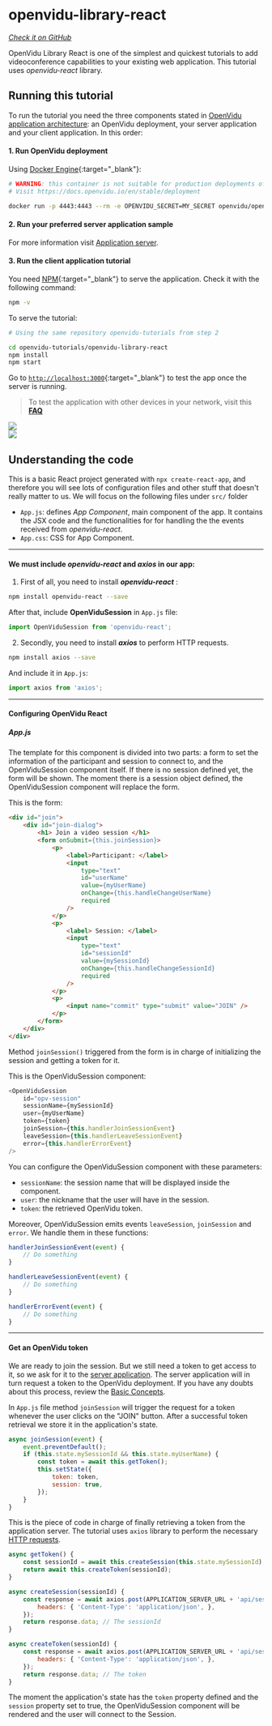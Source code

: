 # openvidu-library-react

<a href="https://github.com/OpenVidu/openvidu-tutorials/tree/master/openvidu-library-react" target="_blank"><i class="icon ion-social-github"> Check it on GitHub</i></a>

OpenVidu Library React is one of the simplest and quickest tutorials to add videoconference capabilities to your existing web application. This tutorial uses _openvidu-react_ library.

## Running this tutorial

To run the tutorial you need the three components stated in [OpenVidu application architecture](developing-your-video-app/#openvidu-application-architecture): an OpenVidu deployment, your server application and your client application. In this order:

#### 1. Run OpenVidu deployment

Using [Docker Engine](https://docs.docker.com/engine/){:target="_blank"}:

```bash
# WARNING: this container is not suitable for production deployments of OpenVidu
# Visit https://docs.openvidu.io/en/stable/deployment

docker run -p 4443:4443 --rm -e OPENVIDU_SECRET=MY_SECRET openvidu/openvidu-dev:2.25.0
```

#### 2. Run your preferred server application sample

For more information visit [Application server](application-server/).

<div id="application-server-wrapper"></div>
<script src="js/load-common-template.js" data-pathToFile="server-application-samples.html" data-elementId="application-server-wrapper" data-runAnchorScript="false" data-useCurrentVersion="true"></script>

#### 3. Run the client application tutorial

You need [NPM](https://docs.npmjs.com/downloading-and-installing-node-js-and-npm){:target="_blank"} to serve the application. Check it with the following command:

```bash
npm -v
```

To serve the tutorial:

```bash
# Using the same repository openvidu-tutorials from step 2

cd openvidu-tutorials/openvidu-library-react
npm install
npm start
```

Go to [`http://localhost:3000`](http://localhost:3000){:target="_blank"} to test the app once the server is running.

> To test the application with other devices in your network, visit this **[FAQ](troubleshooting/#3-test-applications-in-my-network-with-multiple-devices)**

<div class="row no-margin row-gallery">
	<div class="col-md-6">
		<a data-fancybox="gallery" data-type="image" class="fancybox-img" href="img/demos/openvidu-library-react1.png">
            <img class="img-responsive" src="img/demos/openvidu-library-react1.png">
        </a>
	</div>
	<div class="col-md-6">
		<a data-fancybox="gallery" data-type="image" class="fancybox-img" href="img/demos/openvidu-library-react2.png">
            <img class="img-responsive" src="img/demos/openvidu-library-react2.png">
        </a>
	</div>
</div>

## Understanding the code

This is a basic React project generated with `npx create-react-app`, and therefore you will see lots of configuration files and other stuff that doesn't really matter to us. We will focus on the following files under `src/` folder

-   `App.js`: defines _App Component_, main component of the app. It contains the JSX code and the functionalities for for handling the the events received from _openvidu-react_.
-   `App.css`: CSS for App Component.

---

#### We must include _openvidu-react_ and _axios_ in our app:

1) First of all, you need to install **_openvidu-react_** :

```bash
npm install openvidu-react --save
```

After that, include **OpenViduSession** in `App.js` file:

```javascript
import OpenViduSession from 'openvidu-react';
```

2) Secondly, you need to install **_axios_** to perform HTTP requests.

```bash
npm install axios --save
```
And include it in `App.js`:

```javascript
import axios from 'axios';
```

<hr>

#### Configuring OpenVidu React

##### App.js

The template for this component is divided into two parts: a form to set the information of the participant and session to connect to, and the OpenViduSession component itself. If there is no session defined yet, the form will be shown. The moment there is a session object defined, the OpenViduSession component will replace the form.

This is the form:

```html
<div id="join">
    <div id="join-dialog">
        <h1> Join a video session </h1>
        <form onSubmit={this.joinSession}>
            <p>
                <label>Participant: </label>
                <input
                    type="text"
                    id="userName"
                    value={myUserName}
                    onChange={this.handleChangeUserName}
                    required
                />
            </p>
            <p>
                <label> Session: </label>
                <input
                    type="text"
                    id="sessionId"
                    value={mySessionId}
                    onChange={this.handleChangeSessionId}
                    required
                />
            </p>
            <p>
                <input name="commit" type="submit" value="JOIN" />
            </p>
        </form>
    </div>
</div>
```

Method `joinSession()` triggered from the form is in charge of initializing the session and getting a token for it.

This is the OpenViduSession component:

```javascript
<OpenViduSession
    id="opv-session"
    sessionName={mySessionId}
    user={myUserName}
    token={token}
    joinSession={this.handlerJoinSessionEvent}
    leaveSession={this.handlerLeaveSessionEvent}
    error={this.handlerErrorEvent}
/>
```

You can configure the OpenViduSession component with these parameters:

-   `sessionName`: the session name that will be displayed inside the component.
-   `user`: the nickname that the user will have in the session.
-   `token`: the retrieved OpenVidu token.

Moreover, OpenViduSession emits events `leaveSession`, `joinSession` and `error`. We handle them in these functions:

```javascript
handlerJoinSessionEvent(event) {
    // Do something
}

handlerLeaveSessionEvent(event) {
    // Do something
}

handlerErrorEvent(event) {
    // Do something
}
```

---

#### Get an OpenVidu token

We are ready to join the session. But we still need a token to get access to it, so we ask for it to the [server application](application-server/). The server application will in turn request a token to the OpenVidu deployment. If you have any doubts about this process, review the [Basic Concepts](developing-your-video-app/#basic-concepts).

In `App.js` file method `joinSession` will trigger the request for a token whenever the user clicks on the "JOIN" button. After a successful token retrieval we store it in the application's state.

```javascript
async joinSession(event) {
    event.preventDefault();
    if (this.state.mySessionId && this.state.myUserName) {
        const token = await this.getToken();
        this.setState({
            token: token,
            session: true,
        });
    }
}
```

This is the piece of code in charge of finally retrieving a token from the application server. The tutorial uses `axios` library to perform the necessary [HTTP requests](application-server/#rest-endpoints).

```javascript
async getToken() {
    const sessionId = await this.createSession(this.state.mySessionId);
    return await this.createToken(sessionId);
}

async createSession(sessionId) {
    const response = await axios.post(APPLICATION_SERVER_URL + 'api/sessions', { customSessionId: sessionId }, {
        headers: { 'Content-Type': 'application/json', },
    });
    return response.data; // The sessionId
}

async createToken(sessionId) {
    const response = await axios.post(APPLICATION_SERVER_URL + 'api/sessions/' + sessionId + '/connections', {}, {
        headers: { 'Content-Type': 'application/json', },
    });
    return response.data; // The token
}
```

The moment the application's state has the `token` property defined and the `session` property set to true, the OpenViduSession component will be rendered and the user will connect to the Session.

<link rel="stylesheet" href="https://cdnjs.cloudflare.com/ajax/libs/fancybox/3.1.20/jquery.fancybox.min.css" />
<script src="https://cdnjs.cloudflare.com/ajax/libs/fancybox/3.1.20/jquery.fancybox.min.js"></script>
<script type='text/javascript' src='js/fancybox-setup.js'></script>
